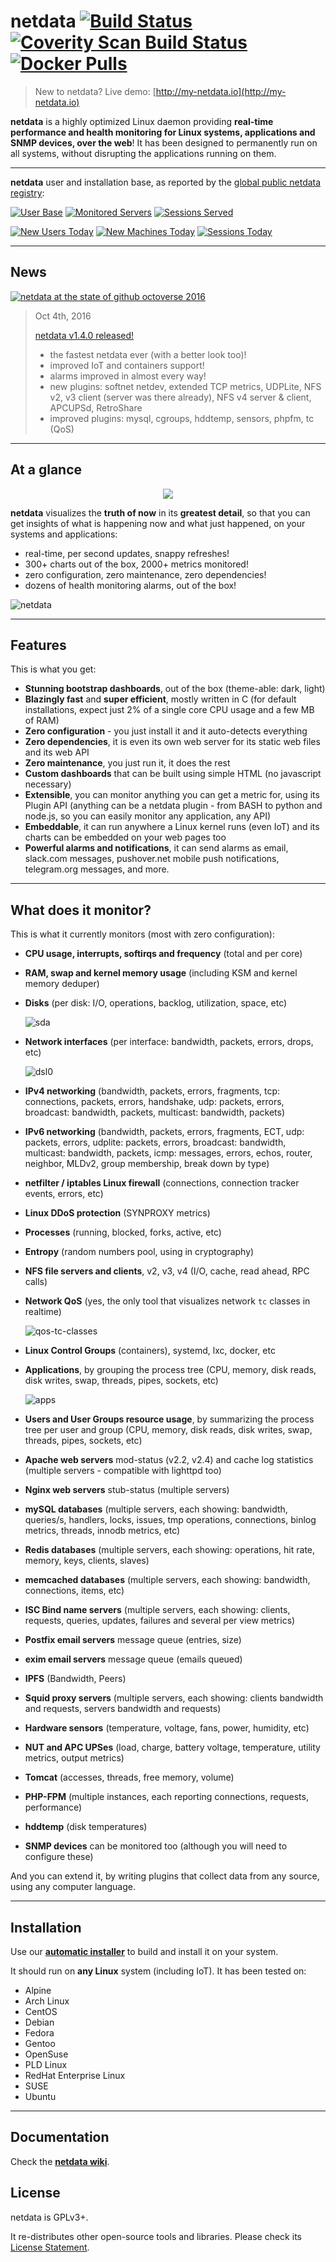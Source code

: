 # netdata [![Build Status](https://travis-ci.org/firehol/netdata.svg?branch=master)](https://travis-ci.org/firehol/netdata) [![Coverity Scan Build Status](https://scan.coverity.com/projects/9140/badge.svg)](https://scan.coverity.com/projects/firehol-netdata) [![Docker Pulls](https://img.shields.io/docker/pulls/titpetric/netdata.svg)](https://hub.docker.com/r/titpetric/netdata/)

> New to netdata? Live demo: [http://my-netdata.io](http://my-netdata.io)

**netdata** is a highly optimized Linux daemon providing **real-time performance and health monitoring for Linux systems, applications and SNMP devices, over the web**! It has been designed to permanently run on all systems, without disrupting the applications running on them.

---

**netdata** user and installation base, as reported by the [global public netdata registry](https://github.com/firehol/netdata/wiki/mynetdata-menu-item):

[![User Base](https://registry.my-netdata.io/api/v1/badge.svg?chart=netdata.registry_entries&dimensions=persons&label=user%20base&units=null&value_color=blue&precision=0&v42)](https://registry.my-netdata.io/#menu_netdata_submenu_registry) [![Monitored Servers](https://registry.my-netdata.io/api/v1/badge.svg?chart=netdata.registry_entries&dimensions=machines&label=servers%20monitored&units=null&value_color=orange&precision=0&v42)](https://registry.my-netdata.io/#menu_netdata_submenu_registry) [![Sessions Served](https://registry.my-netdata.io/api/v1/badge.svg?chart=netdata.registry_sessions&label=sessions%20served&units=null&value_color=yellowgreen&precision=0&v42)](https://registry.my-netdata.io/#menu_netdata_submenu_registry)

[![New Users Today](http://registry.my-netdata.io/api/v1/badge.svg?chart=netdata.registry_entries&dimensions=persons&after=-86400&options=unaligned&group=incremental-sum&label=new%20users%20today&units=null&value_color=blue&precision=0&v42)](https://registry.my-netdata.io/#menu_netdata_submenu_registry) [![New Machines Today](https://registry.my-netdata.io/api/v1/badge.svg?chart=netdata.registry_entries&dimensions=machines&group=incremental-sum&after=-86400&options=unaligned&label=servers%20added%20today&units=null&value_color=orange&precision=0&v42)](https://registry.my-netdata.io/#menu_netdata_submenu_registry) [![Sessions Today](https://registry.my-netdata.io/api/v1/badge.svg?chart=netdata.registry_sessions&after=-86400&group=incremental-sum&options=unaligned&label=sessions%20served%20today&units=null&value_color=yellowgreen&precision=0&v42)](https://registry.my-netdata.io/#menu_netdata_submenu_registry)

---

## News

[![netdata at the state of github octoverse 2016](https://cloud.githubusercontent.com/assets/2662304/18795170/ec321f32-81cb-11e6-92a8-d03492f0b00d.png)](https://octoverse.github.com/)

> Oct 4th, 2016
>
> [netdata v1.4.0 released!](https://github.com/firehol/netdata/releases)
>
> - the fastest netdata ever (with a better look too)!
> - improved IoT and containers support!
> - alarms improved in almost every way!
> - new plugins:  softnet netdev, extended TCP metrics, UDPLite, NFS v2, v3 client (server was there already), NFS v4 server & client, APCUPSd, RetroShare
> - improved plugins: mysql, cgroups, hddtemp, sensors, phpfm, tc (QoS)

---

## At a glance

<p align="center">
<img src="https://cloud.githubusercontent.com/assets/2662304/19168687/f6a567be-8c19-11e6-8561-ce8d589e8346.gif"/>
</p>

**netdata** visualizes the **truth of now** in its **greatest detail**, so that you can get insights of what is happening now and what just happened, on your systems and applications:

 - real-time, per second updates, snappy refreshes!
 - 300+ charts out of the box, 2000+ metrics monitored!
 - zero configuration, zero maintenance, zero dependencies!
 - dozens of health monitoring alarms, out of the box!

![netdata](https://cloud.githubusercontent.com/assets/2662304/14092712/93b039ea-f551-11e5-822c-beadbf2b2a2e.gif)

---

## Features

This is what you get:

- **Stunning bootstrap dashboards**, out of the box (theme-able: dark, light)
- **Blazingly fast** and **super efficient**, mostly written in C (for default installations, expect just 2% of a single core CPU usage and a few MB of RAM)
- **Zero configuration** - you just install it and it auto-detects everything
- **Zero dependencies**, it is even its own web server for its static web files and its web API
- **Zero maintenance**, you just run it, it does the rest
- **Custom dashboards** that can be built using simple HTML (no javascript necessary)
- **Extensible**, you can monitor anything you can get a metric for, using its Plugin API (anything can be a netdata plugin - from BASH to python and node.js, so you can easily monitor any application, any API)
- **Embeddable**, it can run anywhere a Linux kernel runs (even IoT) and its charts can be embedded on your web pages too
- **Powerful alarms and notifications**, it can send alarms as email, slack.com messages, pushover.net mobile push notifications, telegram.org messages, and more.

---

## What does it monitor?

This is what it currently monitors (most with zero configuration):

- **CPU usage, interrupts, softirqs and frequency** (total and per core)

- **RAM, swap and kernel memory usage** (including KSM and kernel memory deduper)

- **Disks** (per disk: I/O, operations, backlog, utilization, space, etc)

   ![sda](https://cloud.githubusercontent.com/assets/2662304/14093195/c882bbf4-f554-11e5-8863-1788d643d2c0.gif)

- **Network interfaces** (per interface: bandwidth, packets, errors, drops, etc)

   ![dsl0](https://cloud.githubusercontent.com/assets/2662304/14093128/4d566494-f554-11e5-8ee4-5392e0ac51f0.gif)

- **IPv4 networking** (bandwidth, packets, errors, fragments, tcp: connections, packets, errors, handshake, udp: packets, errors, broadcast: bandwidth, packets, multicast: bandwidth, packets)

- **IPv6 networking** (bandwidth, packets, errors, fragments, ECT, udp: packets, errors, udplite: packets, errors, broadcast: bandwidth, multicast: bandwidth, packets, icmp: messages, errors, echos, router, neighbor, MLDv2, group membership, break down by type)

- **netfilter / iptables Linux firewall** (connections, connection tracker events, errors, etc)

- **Linux DDoS protection** (SYNPROXY metrics)

- **Processes** (running, blocked, forks, active, etc)

- **Entropy** (random numbers pool, using in cryptography)

- **NFS file servers and clients**, v2, v3, v4 (I/O, cache, read ahead, RPC calls)

- **Network QoS** (yes, the only tool that visualizes network `tc` classes in realtime)

   ![qos-tc-classes](https://cloud.githubusercontent.com/assets/2662304/14093004/68966020-f553-11e5-98fe-ffee2086fafd.gif)

- **Linux Control Groups** (containers), systemd, lxc, docker, etc

- **Applications**, by grouping the process tree (CPU, memory, disk reads, disk writes, swap, threads, pipes, sockets, etc)

   ![apps](https://cloud.githubusercontent.com/assets/2662304/14093565/67c4002c-f557-11e5-86bd-0154f5135def.gif)

- **Users and User Groups resource usage**, by summarizing the process tree per user and group (CPU, memory, disk reads, disk writes, swap, threads, pipes, sockets, etc)

- **Apache web servers** mod-status (v2.2, v2.4) and cache log statistics (multiple servers - compatible with lighttpd too)

- **Nginx web servers** stub-status (multiple servers)

- **mySQL databases** (multiple servers, each showing: bandwidth, queries/s, handlers, locks, issues, tmp operations, connections, binlog metrics, threads, innodb metrics, etc)

- **Redis databases** (multiple servers, each showing: operations, hit rate, memory, keys, clients, slaves)

- **memcached databases** (multiple servers, each showing: bandwidth, connections, items, etc)

- **ISC Bind name servers** (multiple servers, each showing: clients, requests, queries, updates, failures and several per view metrics)

- **Postfix email servers** message queue (entries, size)

- **exim email servers** message queue (emails queued)

- **IPFS** (Bandwidth, Peers)

- **Squid proxy servers** (multiple servers, each showing: clients bandwidth and requests, servers bandwidth and requests)

- **Hardware sensors** (temperature, voltage, fans, power, humidity, etc)

- **NUT and APC UPSes** (load, charge, battery voltage, temperature, utility metrics, output metrics)

- **Tomcat** (accesses, threads, free memory, volume)

- **PHP-FPM** (multiple instances, each reporting connections, requests, performance)

- **hddtemp** (disk temperatures)

- **SNMP devices** can be monitored too (although you will need to configure these)

And you can extend it, by writing plugins that collect data from any source, using any computer language.

---

## Installation

Use our **[automatic installer](https://github.com/firehol/netdata/wiki/Installation)** to build and install it on your system.

It should run on **any Linux** system (including IoT). It has been tested on:

- Alpine
- Arch Linux
- CentOS
- Debian
- Fedora
- Gentoo
- OpenSuse
- PLD Linux
- RedHat Enterprise Linux
- SUSE
- Ubuntu

---

## Documentation

Check the **[netdata wiki](https://github.com/firehol/netdata/wiki)**.

## License

netdata is GPLv3+.

It re-distributes other open-source tools and libraries. Please check its [License Statement](https://github.com/firehol/netdata/blob/master/LICENSE.md).

